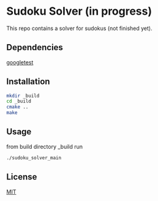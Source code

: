# Sudoku Solver (in progress)
This repo contains a solver for sudokus (not finished yet).

## Dependencies
[googletest](https://github.com/google/googletest)

## Installation
```bash
mkdir _build
cd _build
cmake ..
make
```

## Usage
from build directory _build run
```bash
./sudoku_solver_main
```

## License
[MIT](https://choosealicense.com/licenses/mit/)
